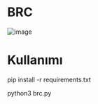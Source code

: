 # BRC
![image](https://github.com/baycpp/BRC/assets/124257665/ab713bd4-4e05-4467-a814-040c39baa271)


# Kullanımı
pip install -r requirements.txt


python3 brc.py


